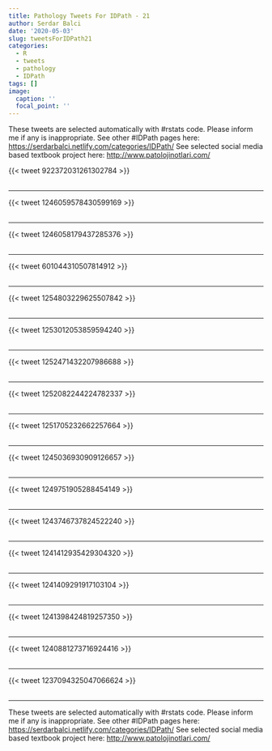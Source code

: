 ```yaml
---
title: Pathology Tweets For IDPath - 21
author: Serdar Balci
date: '2020-05-03'
slug: tweetsForIDPath21
categories:
  - R
  - tweets
  - pathology
  - IDPath
tags: []
image:
  caption: ''
  focal_point: ''
---
```



These tweets are selected automatically with #rstats code. Please inform me if any is inappropriate.
See other #IDPath pages here: https://serdarbalci.netlify.com/categories/IDPath/ 
See selected social media based textbook project here: http://www.patolojinotlari.com/

{{< tweet 922372031261302784 >}}
<br>
<br>
<hr>
{{< tweet 1246059578430599169 >}}
<br>
<br>
<hr>
{{< tweet 1246058179437285376 >}}
<br>
<br>
<hr>
{{< tweet 601044310507814912 >}}
<br>
<br>
<hr>
{{< tweet 1254803229625507842 >}}
<br>
<br>
<hr>
{{< tweet 1253012053859594240 >}}
<br>
<br>
<hr>
{{< tweet 1252471432207986688 >}}
<br>
<br>
<hr>
{{< tweet 1252082244224782337 >}}
<br>
<br>
<hr>
{{< tweet 1251705232662257664 >}}
<br>
<br>
<hr>
{{< tweet 1245036930909126657 >}}
<br>
<br>
<hr>
{{< tweet 1249751905288454149 >}}
<br>
<br>
<hr>
{{< tweet 1243746737824522240 >}}
<br>
<br>
<hr>
{{< tweet 1241412935429304320 >}}
<br>
<br>
<hr>
{{< tweet 1241409291917103104 >}}
<br>
<br>
<hr>
{{< tweet 1241398424819257350 >}}
<br>
<br>
<hr>
{{< tweet 1240881273716924416 >}}
<br>
<br>
<hr>
{{< tweet 1237094325047066624 >}}
<br>
<br>
<hr>


These tweets are selected automatically with #rstats code. Please inform me if any is inappropriate.
See other #IDPath pages here: https://serdarbalci.netlify.com/categories/IDPath/ 
See selected social media based textbook project here: http://www.patolojinotlari.com/
